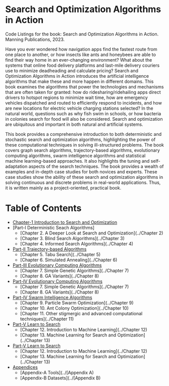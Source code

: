 # Search and Optimization Algorithms in Action

Code Listings for the book: Search and Optimization Algorithms in Action. Manning Publications, 2023.

Have you ever wondered how navigation apps find the fastest route from one place to another, or how insects like ants and honeybees are able to find their way home in an ever-changing environment? What about the systems that online food delivery platforms and last-mile delivery couriers use to minimize deadheading and calculate pricing? Search and Optimization Algorithms in Action introduces the artificial intelligence algorithms that make these and more happen in different domains. This book examines the algorithms that power the technologies and mechanisms that are often taken for granted: how do ridesharing/ridehailing apps direct drivers to hotspot regions to minimize wait time, how are emergency vehicles dispatched and routed to efficiently respond to incidents, and how are new locations for electric vehicle charging stations selected? In the natural world, questions such as why fish swim in schools, or how bacteria in colonies search for food will also be considered. Search and optimization are ubiquitous and important in both natural and artificial systems.

This book provides a comprehensive introduction to both deterministic and stochastic search and optimization algorithms, highlighting the power of these computational techniques in solving ill-structured problems. The book covers graph search algorithms, trajectory-based algorithms, evolutionary computing algorithms, swarm intelligence algorithms and statistical machine learning-based approaches. It also highlights the tuning and self-adaptation aspects of the search techniques. The book provides a wealth of examples and in-depth case studies for both novices and experts. These case studies show the ability of these search and optimization algorithms in solving continuous and discrete problems in real-world applications. Thus, it is written mainly as a project-oriented, practical book. 

# Table of Contents

* [Chapter-1 Introduction to Search and Optimization](https://github.com/search-and-optimization/book/tree/main/Chapter%201)
* [Part-I Deterministic Seach Algorithms]
  * [Chapter 2. A Deeper Look at Search and Optimization](../Chapter 2)
  * [Chapter 3. Blind Search Algorithms](../Chapter 3)
  * [Chapter 4. Informed Search Algorithms](../Chapter 4)
* [Part-II Trajectory-based Algorithms]()
  * [Chapter 5. Tabu Search](../Chapter 5)
  * [Chapter 6. Simulated Annealing](../Chapter 6)   
* [Part-III Evolutionary Computing Algorithms]()
  * [Chapter 7. Simple Genetic Algorithms](../Chapter 7)
  * [Chapter 8. GA Variants](../Chapter 8)   
* [Part-IV Evolutionary Computing Algorithms]()
  * [Chapter 7. Simple Genetic Algorithms](../Chapter 7)
  * [Chapter 8. GA Variants](../Chapter 8)   
* [Part-IV Swarm Intelligence Algorithms]()
  * [Chapter 9. Particle Swarm Optimization](../Chapter 9)
  * [Chapter 10. Ant Colony Optimization](../Chapter 10)   
  * [Chapter 11. Other stigmergic and advanced computational techniques](../Chapter 11)                     
* [Part-V Learn to Search]()
  * [Chapter 12. Introduction to Machine Learning](../Chapter 12)
  * [Chapter 13. Machine Learning for Search and Optimization](../Chapter 13)   
* [Part-V Learn to Search]()
  * [Chapter 12. Introduction to Machine Learning](../Chapter 12)
  * [Chapter 13. Machine Learning for Search and Optimization](../Chapter 13)              
* [Appendices]()
  * [Appendix-A Tools](../[Appendix A)
  * [Appendix-B Datasets](../[Appendix B)

